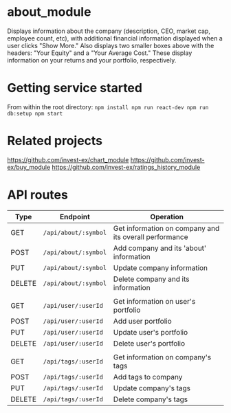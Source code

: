 # about_module
Displays information about the company (description, CEO, market cap, 
employee count, etc), with additional financial information displayed 
when a user clicks "Show More." Also displays two smaller boxes above 
with the headers: "Your Equity" and a "Your Average Cost." These display
information on your returns and your portfolio, respectively.

# Getting service started
From within the root directory:
``
npm install
npm run react-dev
npm run db:setup
npm start
``

# Related projects
https://github.com/invest-ex/chart_module
https://github.com/invest-ex/buy_module
https://github.com/invest-ex/ratings_history_module

# API routes

| Type   | Endpoint                       | Operation                                                    |
|--------|--------------------------------|--------------------------------------------------------------|
| GET    | `/api/about/:symbol`           | Get information on company and its overall performance       |
| POST   | `/api/about/:symbol`           | Add company and its 'about' information                      |
| PUT    | `/api/about/:symbol`           | Update company information                                   |
| DELETE | `/api/about/:symbol`           | Delete company and its information                           |
|        |                                |                                                              |
| GET    | `/api/user/:userId`            | Get information on user's portfolio                          |
| POST   | `/api/user/:userId`            | Add user portfolio                                           |
| PUT    | `/api/user/:userId`            | Update user's portfolio                                      |
| DELETE | `/api/user/:userId`            | Delete user's portfolio                                      |
|        |                                |                                                              |
| GET    | `/api/tags/:userId`            | Get information on company's tags                            |
| POST   | `/api/tags/:userId`            | Add tags to company                                          |
| PUT    | `/api/tags/:userId`            | Update company's tags                                        |
| DELETE | `/api/tags/:userId`            | Delete company's tags                                        |